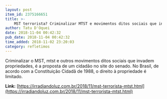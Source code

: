 ```yaml
---
layout: post
item_id: 2375166651
title: >-
    MST terrorista? Criminalizar MTST e movimentos ditos sociais que invadem propriedades?!
author: Tatu D'Oquei
date: 2018-11-04 00:42:32
pub_date: 2018-11-04 00:42:32
time_added: 2018-11-02 23:20:03
category: refletimos
---
```


Criminalizar o MST, mtst e outros movimentos ditos sociais que invadem propriedades, é a proposta de um cidadão no site do senado. No Brasil, de acordo com a Constituição Cidadã de 1988, o direito à propriedade é limitado.

**Link:** [https://irradiandoluz.com.br/2018/11/mst-terrorista-mtst.html](https://irradiandoluz.com.br/2018/11/mst-terrorista-mtst.html)


